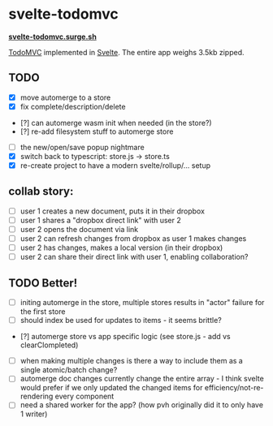 # svelte-todomvc

**[svelte-todomvc.surge.sh](http://svelte-todomvc.surge.sh/)**

[TodoMVC](http://todomvc.com/) implemented in [Svelte](https://github.com/sveltejs/svelte). The entire app weighs 3.5kb zipped.

## TODO

- [x] move automerge to a store
- [x] fix complete/description/delete
- [?] can automerge wasm init when needed (in the store?)
- [?] re-add filesystem stuff to automerge store
- [ ] the new/open/save popup nightmare
- [x] switch back to typescript: store.js -> store.ts
- [x] re-create project to have a modern svelte/rollup/... setup

## collab story:

- [ ] user 1 creates a new document, puts it in their dropbox
- [ ] user 1 shares a "dropbox direct link" with user 2
- [ ] user 2 opens the document via link
- [ ] user 2 can refresh changes from dropbox as user 1 makes changes
- [ ] user 2 has changes, makes a local version (in their dropbox)
- [ ] user 2 can share their direct link with user 1, enabling collaboration?

## TODO Better!
- [ ] initing automerge in the store, multiple stores results in "actor" failure for the first store
- [ ] should index be used for updates to items - it seems brittle?
- [?] automerge store vs app specific logic (see store.js - add vs clearClompleted)
- [ ] when making multiple changes is there a way to include them as a single atomic/batch change?
- [ ] automerge doc changes currently change the entire array - I think svelte would prefer if we only updated the changed items for efficiency/not-re-rendering every component
- [ ] need a shared worker for the app? (how pvh originally did it to only have 1 writer)
